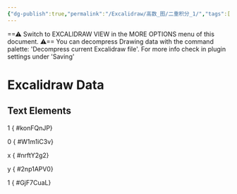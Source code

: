 ```yaml
---
{"dg-publish":true,"permalink":"/Excalidraw/高数_图/二重积分_1/","tags":["excalidraw"]}
---
```


==⚠  Switch to EXCALIDRAW VIEW in the MORE OPTIONS menu of this document. ⚠== You can decompress Drawing data with the command palette: 'Decompress current Excalidraw file'. For more info check in plugin settings under 'Saving'


# Excalidraw Data
## Text Elements
1
{ #konFQnJP}


0
{ #W1m1iC3v}


x
{ #nrftY2g2}


y
{ #2np1APV0}


1
{ #GjF7CuaL}


